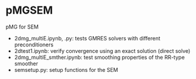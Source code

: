 # pMGSEM
pMG for SEM

- 2dmg_multiE.ipynb, .py: tests GMRES solvers with different preconditioners
- 2dtest1.ipynb: verify convergence using an exact solution (direct solve)
- 2dmg_multiE_smther.ipynb: test smoothing properties of the RR-type smoother
- semsetup.py: setup functions for the SEM

